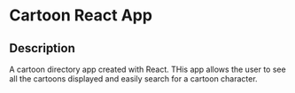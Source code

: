 # Cartoon React App

## Description
A cartoon directory app created with React. THis app allows the user to see all the cartoons displayed and easily search for a cartoon character.
